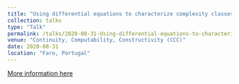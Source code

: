 ```yaml
---
title: "Using differential equations to characterize complexity classes"
collection: talks
type: "Talk"
permalink: /talks/2020-08-31-Using-differential-equations-to-characterize-complexity-classes
venue: "Continuity, Computability, Constructivity (CCC)"
date: 2020-08-31
location: "Faro, Portugal"
---
```


[More information here](https://www.ualg.pt/ccc-2020-continuity-computability-constructivity-logic-algorithms)

